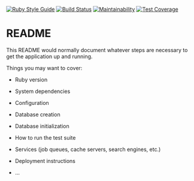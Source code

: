 [![Ruby Style Guide](https://img.shields.io/badge/code_style-rubocop-brightgreen.svg)](https://github.com/rubocop-hq/rubocop)
[![Build Status](https://travis-ci.com/s-gubernator/blogging_platform.svg?branch=master)](https://travis-ci.com/s-gubernator/blogging_platform)
[![Maintainability](https://api.codeclimate.com/v1/badges/cb15742ae09de81df944/maintainability)](https://codeclimate.com/github/s-gubernator/blogging_platform/maintainability)
[![Test Coverage](https://api.codeclimate.com/v1/badges/cb15742ae09de81df944/test_coverage)](https://codeclimate.com/github/s-gubernator/blogging_platform/test_coverage)

# README

This README would normally document whatever steps are necessary to get the
application up and running.

Things you may want to cover:

* Ruby version

* System dependencies

* Configuration

* Database creation

* Database initialization

* How to run the test suite

* Services (job queues, cache servers, search engines, etc.)

* Deployment instructions

* ...

